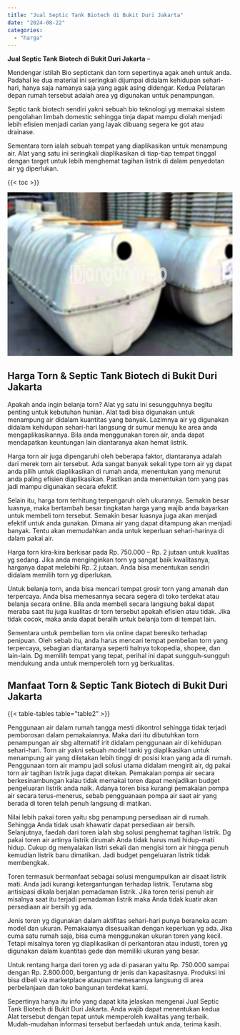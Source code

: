 ```yaml
---
title: "Jual Septic Tank Biotech di Bukit Duri Jakarta"
date: "2024-08-22"
categories: 
  - "harga"
---
```


**Jual Septic Tank Biotech di Bukit Duri Jakarta** –

Mendengar istilah Bio septictank dan torn sepertinya agak aneh untuk anda. Padahal ke dua material ini seringkali dijumpai didalam kehidupan sehari-hari, hanya saja namanya saja yang agak asing didengar. Kedua Pelataran depan rumah tersebut adalah area yg digunakan untuk penampungan.

Septic tank biotech sendiri yakni sebuah bio teknologi yg memakai sistem pengolahan limbah domestic sehingga tinja dapat mampu diolah menjadi lebih efisien menjadi carian yang layak dibuang segera ke got atau drainase.

Sementara torn ialah sebuah tempat yang diaplikasikan untuk menampung air. Alat yang satu ini seringkali diaplikasikan di tiap-tiap tempat tinggal dengan target untuk lebih menghemat tagihan listrik di dalam penyedotan air yg diperlukan.

{{< toc >}}

![Jual Septic Tank Biotech di Bukit Duri Jakarta](/images/jual-bio-septictank-32.png)

## Harga Torn & Septic Tank Biotech di Bukit Duri Jakarta

Apakah anda ingin belanja torn? Alat yg satu ini sesungguhnya begitu penting untuk kebutuhan hunian. Alat tadi bisa digunakan untuk menampung air didalam kuantitas yang banyak. Lazimnya air yg digunakan didalam kehidupan sehari-hari langsung dr sumur menuju ke area anda mengaplikasikannya. Bila anda menggunakan toren air, anda dapat mendapatkan keuntungan lain diantaranya akan hemat listrik.

Harga torn air juga dipengaruhi oleh beberapa faktor, diantaranya adalah dari merek torn air tersebut. Ada sangat banyak sekali type torn air yg dapat anda pilih untuk diaplikasikan di rumah anda, menentukan yang menurut anda paling efisien diaplikasikan. Pastikan anda menentukan torn yang pas jadi mampu digunakan secara efektif.

Selain itu, harga torn terhitung terpengaruh oleh ukurannya. Semakin besar luasnya, maka bertambah besar tingkatan harga yang wajib anda bayarkan untuk membeli torn tersebut. Semakin besar luasnya juga akan menjadi efektif untuk anda gunakan. Dimana air yang dapat ditampung akan menjadi banyak. Tentu akan memudahkan anda untuk keperluan sehari-harinya di dalam pakai air.

Harga torn kira-kira berkisar pada Rp. 750.000 – Rp. 2 jutaan untuk kualitas yg sedang. Jika anda menginginkan torn yg sangat baik kwalitasnya, harganya dapat melebihi Rp. 2 jutaan. Anda bisa menentukan sendiri didalam memilih torn yg diperlukan.

Untuk belanja torn, anda bisa mencari tempat grosir torn yang amanah dan terpercaya. Anda bisa memesannya secara segera di toko terdekat atau belanja secara online. Bila anda membeli secara langsung bakal dapat meraba saat itu juga kualitas dr torn tersebut apakah efisien atau tidak. Jika tidak cocok, maka anda dapat beralih untuk belanja torn di tempat lain.

Sementara untuk pembelian torn via online dapat beresiko terhadap penipuan. Oleh sebab itu, anda harus mencari tempat pembelian torn yang terpercaya, sebagian diantaranya seperti halnya tokopedia, shopee, dan lain-lain. Dg memilih tempat yang tepat, perihal ini dapat sungguh-sungguh mendukung anda untuk memperoleh torn yg berkualitas.

## Manfaat Torn & Septic Tank Biotech di Bukit Duri Jakarta

{{< table-tables table="table2" >}}

Penggunaan air dalam rumah tangga mesti dikontrol sehingga tidak terjadi pemborosan dalam pemakaiannya. Maka dari itu dibutuhkan torn penampungan air sbg alternatif irit didalam penggunaan air di kehidupan sehari-hari. Torn air yakni sebuah model tanki yg diaplikasikan untuk menampung air yang diletakan lebih tinggi dr posisi kran yang ada di rumah. Penggunaan torn air mampu jadi solusi utama didalam mengirit air, dg pakai torn air tagihan listrik juga dapat ditekan. Pemakaian pompa air secara berkesinambungan kalau tidak memakai toren dapat menjadikan budget pengeluaran listrik anda naik. Adanya toren bisa kurangi pemakaian pompa air secara terus-menerus, sebab pengguanaan pompa air saat air yang berada di toren telah penuh langsung di matikan.

Nilai lebih pakai toren yaitu sbg penampung persediaan air di rumah. Sehingga Anda tidak usah khawatir dapat persediaan air bersih. Selanjutnya, faedah dari toren ialah sbg solusi penghemat tagihan listrik. Dg pakai toren air artinya listrik dirumah Anda tidak harus mati hidup-mati hidup. Cukup dg menyalakan listri sekali dan mengisi torn air hingga penuh kemudian listrik baru dimatikan. Jadi budget pengeluaran listrik tidak membengkak.

Toren termasuk bermanfaat sebagai solusi mengumpulkan air disaat listrik mati. Anda jadi kurangi ketergantungan terhadap listrik. Terutama sbg antisipasi dikala berjalan pemadaman listrik. Jika toren terisi penuh air misalnya saat itu terjadi pemadaman listrik maka Anda tidak kuatir akan persediaan air bersih yg ada.

Jenis toren yg digunakan dalam aktifitas sehari-hari punya beraneka acam model dan ukuran. Pemakaianya disesuaikan dengan keperluan yg ada. Jika cuma satu rumah saja, bisa cuma menggunakan ukuran toren yang kecil. Tetapi misalnya toren yg diaplikasikan di perkantoran atau industi, toren yg digunakan dalam kuantitas gede dan memiliki ukuran yang besar.

Untuk rentang harga dari toren yg ada di pasaran yaitu Rp. 750.000 sampai dengan Rp. 2.800.000, bergantung dr jenis dan kapasitasnya. Produksi ini bisa dibeli via marketplace ataupun memesannya langsung di area perbelanjaan dan toko bangunan terdekat kami.

Sepertinya hanya itu info yang dapat kita jelaskan mengenai Jual Septic Tank Biotech di Bukit Duri Jakarta. Anda wajib dapat menentukan kedua Alat tersebut dengan tepat untuk memperoleh kwalitas yang terbaik. Mudah-mudahan informasi tersebut berfaedah untuk anda, terima kasih.
